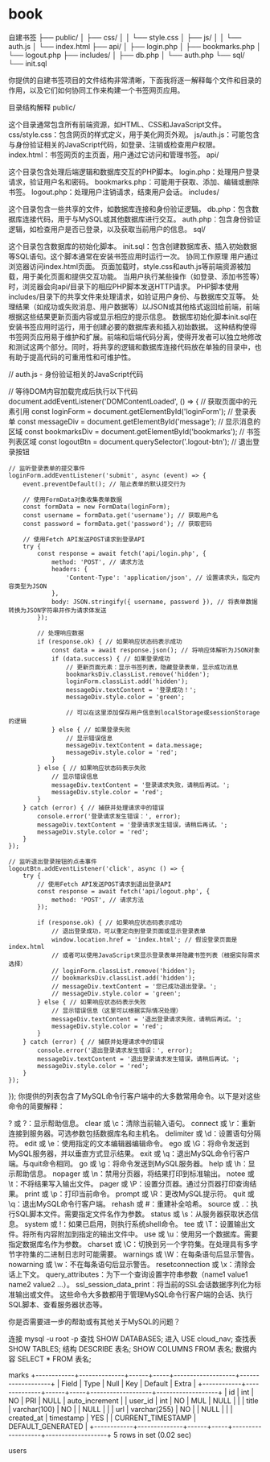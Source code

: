 # book

自建书签
├── public/
│   ├── css/
│   │   └── style.css
│   ├── js/
│   │   └── auth.js
│   └── index.html
├── api/
│   ├── login.php
│   ├── bookmarks.php
│   └── logout.php
├── includes/
│   ├── db.php
│   └── auth.php
└── sql/
    └── init.sql



你提供的自建书签项目的文件结构非常清晰，下面我将逐一解释每个文件和目录的作用，以及它们如何协同工作来构建一个书签网页应用。

目录结构解释
‌public/‌

这个目录通常包含所有前端资源，如HTML、CSS和JavaScript文件。
‌css/style.css‌：包含网页的样式定义，用于美化网页外观。
‌js/auth.js‌：可能包含与身份验证相关的JavaScript代码，如登录、注销或检查用户权限。
‌index.html‌：书签网页的主页面，用户通过它访问和管理书签。
‌api/‌

这个目录包含处理后端逻辑和数据库交互的PHP脚本。
‌login.php‌：处理用户登录请求，验证用户名和密码。
‌bookmarks.php‌：可能用于获取、添加、编辑或删除书签。
‌logout.php‌：处理用户注销请求，结束用户会话。
‌includes/‌

这个目录包含一些共享的文件，如数据库连接和身份验证逻辑。
‌db.php‌：包含数据库连接代码，用于与MySQL或其他数据库进行交互。
‌auth.php‌：包含身份验证逻辑，如检查用户是否已登录，以及获取当前用户的信息。
‌sql/‌

这个目录包含数据库的初始化脚本。
‌init.sql‌：包含创建数据库表、插入初始数据等SQL语句。这个脚本通常在安装书签应用时运行一次。
协同工作原理
用户通过浏览器访问index.html页面。
页面加载时，style.css和auth.js等前端资源被加载，用于美化页面和提供交互功能。
当用户执行某些操作（如登录、添加书签等）时，浏览器会向api/目录下的相应PHP脚本发送HTTP请求。
PHP脚本使用includes/目录下的共享文件来处理请求，如验证用户身份、与数据库交互等。
处理结果（如成功或失败消息、用户数据等）以JSON或其他格式返回给前端，前端根据这些结果更新页面内容或显示相应的提示信息。
数据库初始化脚本init.sql在安装书签应用时运行，用于创建必要的数据库表和插入初始数据。
这种结构使得书签网页应用易于维护和扩展。前端和后端代码分离，使得开发者可以独立地修改和测试这两个部分。同时，将共享的逻辑和数据库连接代码放在单独的目录中，也有助于提高代码的可重用性和可维护性。

// auth.js - 身份验证相关的JavaScript代码

// 等待DOM内容加载完成后执行以下代码
document.addEventListener('DOMContentLoaded', () => {
    // 获取页面中的元素引用
    const loginForm = document.getElementById('loginForm');        // 登录表单
    const messageDiv = document.getElementById('message');          // 显示消息的区域
    const bookmarksDiv = document.getElementById('bookmarks');      // 书签列表区域
    const logoutBtn = document.querySelector('.logout-btn');        // 退出登录按钮

    // 监听登录表单的提交事件
    loginForm.addEventListener('submit', async (event) => {
        event.preventDefault(); // 阻止表单的默认提交行为

        // 使用FormData对象收集表单数据
        const formData = new FormData(loginForm);
        const username = formData.get('username'); // 获取用户名
        const password = formData.get('password'); // 获取密码

        // 使用Fetch API发送POST请求到登录API
        try {
            const response = await fetch('api/login.php', {
                method: 'POST', // 请求方法
                headers: {
                    'Content-Type': 'application/json', // 设置请求头，指定内容类型为JSON
                },
                body: JSON.stringify({ username, password }), // 将表单数据转换为JSON字符串并作为请求体发送
            });

            // 处理响应数据
            if (response.ok) { // 如果响应状态码表示成功
                const data = await response.json(); // 将响应体解析为JSON对象
                if (data.success) { // 如果登录成功
                    // 更新页面元素：显示书签列表，隐藏登录表单，显示成功消息
                    bookmarksDiv.classList.remove('hidden');
                    loginForm.classList.add('hidden');
                    messageDiv.textContent = '登录成功！';
                    messageDiv.style.color = 'green';

                    // 可以在这里添加保存用户信息到localStorage或sessionStorage的逻辑
                } else { // 如果登录失败
                    // 显示错误信息
                    messageDiv.textContent = data.message;
                    messageDiv.style.color = 'red';
                }
            } else { // 如果响应状态码表示失败
                // 显示错误信息
                messageDiv.textContent = '登录请求失败，请稍后再试。';
                messageDiv.style.color = 'red';
            }
        } catch (error) { // 捕获并处理请求中的错误
            console.error('登录请求发生错误：', error);
            messageDiv.textContent = '登录请求发生错误，请稍后再试。';
            messageDiv.style.color = 'red';
        }
    });

    // 监听退出登录按钮的点击事件
    logoutBtn.addEventListener('click', async () => {
        try {
            // 使用Fetch API发送POST请求到退出登录API
            const response = await fetch('api/logout.php', {
                method: 'POST', // 请求方法
            });

            if (response.ok) { // 如果响应状态码表示成功
                // 退出登录成功，可以重定向到登录页面或显示登录表单
                window.location.href = 'index.html'; // 假设登录页面是index.html
                // 或者可以使用JavaScript来显示登录表单并隐藏书签列表（根据实际需求选择）
                // loginForm.classList.remove('hidden');
                // bookmarksDiv.classList.add('hidden');
                // messageDiv.textContent = '您已成功退出登录。';
                // messageDiv.style.color = 'green';
            } else { // 如果响应状态码表示失败
                // 显示错误信息（这里可以根据实际情况处理）
                messageDiv.textContent = '退出登录请求失败，请稍后再试。';
                messageDiv.style.color = 'red';
            }
        } catch (error) { // 捕获并处理请求中的错误
            console.error('退出登录请求发生错误：', error);
            messageDiv.textContent = '退出登录请求发生错误，请稍后再试。';
            messageDiv.style.color = 'red';
        }
    });
});
你提供的列表包含了MySQL命令行客户端中的大多数常用命令。以下是对这些命令的简要解释：

‌? 或 ?‌：显示帮助信息。
‌clear 或 \c‌：清除当前输入语句。
‌connect 或 \r‌：重新连接到服务器。可选参数包括数据库名和主机名。
‌delimiter 或 \d‌：设置语句分隔符。
‌edit 或 \e‌：使用指定的文本编辑器编辑命令。
‌ego 或 \G‌：将命令发送到MySQL服务器，并以垂直方式显示结果。
‌exit 或 \q‌：退出MySQL命令行客户端。与quit命令相同。
‌go 或 \g‌：将命令发送到MySQL服务器。
‌help 或 \h‌：显示帮助信息。
‌nopager 或 \n‌：禁用分页器，将结果打印到标准输出。
‌notee 或 \t‌：不将结果写入输出文件。
‌pager 或 \P‌：设置分页器。通过分页器打印查询结果。
‌print 或 \p‌：打印当前命令。
‌prompt 或 \R‌：更改MySQL提示符。
‌quit 或 \q‌：退出MySQL命令行客户端。
‌rehash 或 #‌：重建补全哈希。
‌source 或 .‌：执行SQL脚本文件。需要指定文件名作为参数。
‌status 或 \s‌：从服务器获取状态信息。
‌system 或 !‌：如果已启用，则执行系统shell命令。
‌tee 或 \T‌：设置输出文件。将所有内容附加到指定的输出文件中。
‌use 或 \u‌：使用另一个数据库。需要指定数据库名作为参数。
‌charset 或 \C‌：切换到另一个字符集。在处理具有多字节字符集的二进制日志时可能需要。
‌warnings 或 \W‌：在每条语句后显示警告。
‌nowarning 或 \w‌：不在每条语句后显示警告。
‌resetconnection 或 \x‌：清除会话上下文。
‌query_attributes‌：为下一个查询设置字符串参数（name1 value1 name2 value2 ...）。
‌ssl_session_data_print‌：将当前的SSL会话数据序列化为标准输出或文件。
这些命令大多数都用于管理MySQL命令行客户端的会话、执行SQL脚本、查看服务器状态等。

你是否需要进一步的帮助或有其他关于MySQL的问题？

连接
mysql -u root -p
查找
SHOW DATABASES;
进入
USE cloud_nav;
查找表
SHOW TABLES;
结构
DESCRIBE 表名;
SHOW COLUMNS FROM 表名;
数据内容
SELECT * FROM 表名;


marks
+------------+--------------+------+-----+-------------------+-------------------+
| Field      | Type         | Null | Key | Default           | Extra             |
+------------+--------------+------+-----+-------------------+-------------------+
| id         | int          | NO   | PRI | NULL              | auto_increment    |
| user_id    | int          | NO   | MUL | NULL              |                   |
| title      | varchar(100) | NO   |     | NULL              |                   |
| url        | varchar(255) | NO   |     | NULL              |                   |
| created_at | timestamp    | YES  |     | CURRENT_TIMESTAMP | DEFAULT_GENERATED |
+------------+--------------+------+-----+-------------------+-------------------+
5 rows in set (0.02 sec)

users


